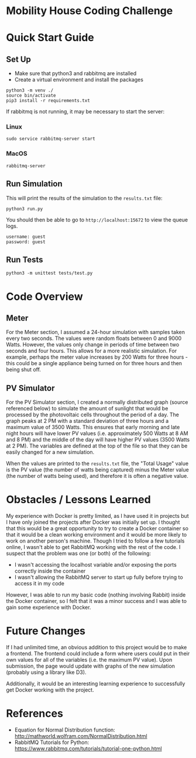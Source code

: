 # Mobility House Coding Challenge

# Quick Start Guide
## Set Up
- Make sure that python3 and rabbitmq are installed
- Create a virtual environment and install the packages
```
python3 -m venv ./
source bin/activate
pip3 install -r requirements.txt
```

If rabbitmq is not running, it may be necessary to start the server:
### Linux
`sudo service rabbitmq-server start`
### MacOS
`rabbitmq-server`

## Run Simulation
This will print the results of the simulation to the `results.txt` file:

`python3 run.py`

You should then be able to go to `http://localhost:15672` to view the queue logs.
```
username: guest
password: guest
```

## Run Tests
`python3 -m unittest tests/test.py`


# Code Overview
## Meter
For the Meter section, I assumed a 24-hour simulation with samples taken every two seconds. The values were random floats between 0 and 9000 Watts. However, the values only change in periods of time between two seconds and four hours. This allows for a more realistic simulation. For example, perhaps the meter value increases by 200 Watts for three hours - this could be a single appliance being turned on for three hours and then being shut off.

## PV Simulator
For the PV Simulator section, I created a normally distributed graph (source referenced below) to simulate the amount of sunlight that would be processed by the photovoltaic cells throughout the period of a day. The graph peaks at 2 PM with a standard deviation of three hours and a maximum value of 3500 Watts. This ensures that early morning and late night hours will have lower PV values (i.e. approximately 500 Watts at 8 AM and 8 PM) and the middle of the day will have higher PV values (3500 Watts at 2 PM). The variables are defined at the top of the file so that they can be easily changed for a new simulation.

When the values are printed to the `results.txt` file, the "Total Usage" value is the PV value (the number of watts being captured) minus the Meter value (the number of watts being used), and therefore it is often a negative value.


# Obstacles / Lessons Learned
My experience with Docker is pretty limited, as I have used it in projects but I have only joined the projects after Docker was initially set up. I thought that this would be a great opportunity to try to create a Docker container so that it would be a clean working environment and it would be more likely to work on another person's machine. Though I tried to follow a few tutorials online, I wasn't able to get RabbitMQ working with the rest of the code. I suspect that the problem was one (or both) of the following:
- I wasn't accessing the localhost variable and/or exposing the ports correctly inside the container
- I wasn't allowing the RabbitMQ server to start up fully before trying to access it in my code

However, I was able to run my basic code (nothing involving Rabbit) inside the Docker container, so I felt that it was a minor success and I was able to gain some experience with Docker.


# Future Changes
If I had unlimited time, an obvious addition to this project would be to make a frontend. The frontend could include a form where users could put in their own values for all of the variables (i.e. the maximum PV value). Upon submission, the page would update with graphs of the new simulation (probably using a library like D3).

Additionally, it would be an interesting learning experience to successfully get Docker working with the project.


# References
- Equation for Normal Distribution function: http://mathworld.wolfram.com/NormalDistribution.html
- RabbitMQ Tutorials for Python: https://www.rabbitmq.com/tutorials/tutorial-one-python.html
